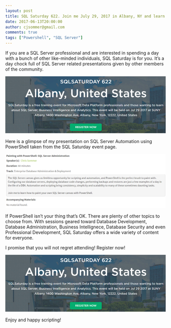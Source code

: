 ```yaml
---
layout: post
title: SQL Saturday 622. Join me July 29, 2017 in Albany, NY and learn to Paint with PowerShell!
date: 2017-06-13T20:00:00
author: cjsommer@gmail.com
comments: true
tags: ["Powershell", "SQL Server"]
---
```

If you are a SQL Server professional and are interested in spending a day with a bunch of other like-minded individuals, SQL Saturday is for you. It’s a day chock full of SQL Server related presentations given by other members of the community.

<a href="http://www.sqlsaturday.com/622/EventHome.aspx" target="_blank"><img alt='' class='alignright' src='/img/2017/06/sqlsat622_register.png' /></a>

Here is a glimpse of my presentation on SQL Server Automation using PowerShell taken from the SQL Saturday event page.

<a href="http://www.sqlsaturday.com/622/Sessions/Details.aspx?sid=64755" target="_blank"><img alt='' class='alignnone' src='/img/2017/06/sqlsat622_session_details.png' /></a>

If PowerShell isn’t your thing that’s OK. There are plenty of other topics to choose from. With sessions geared toward Database Development, Database Administration, Business Intellignece, Database Security and even Professional Development, SQL Saturday offers a wide variety of content for everyone.

I promise that you will not regret attending! Register now!

<a href="https://www.sqlsaturday.com/622/registernow.aspx" target="_blank"><img alt='' class='alignnone' src='/img/2017/06/sqlsat622_register.png' /></a>

Enjoy and happy scripting!

